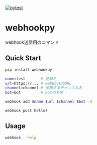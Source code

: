 [![pytest](https://github.com/nattoujam/webhookpy/actions/workflows/pytest.yml/badge.svg)](https://github.com/nattoujam/webhookpy/actions/workflows/pytest.yml)

# webhookpy
webhook送信用のコマンド

## Quick Start
```bash
pip install webhookpy

name=test       # 登録名
url=https://... # webhookのURL
channel=channel # 投稿するチャンネル名
bot=bot         # botの名前

webhook add $name $url $channel $bot -d

webhook post hello!
```

## Usage
```bash
webhook --help
```
